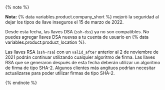 {% note %}

**Nota:** {% data variables.product.company_short %} mejorò la seguridad al dejar los tipos de llave inseguros el 15 de marzo de 2022.

Desde esta fecha, las llaves DSA (`ssh-dss`) ya no son compatibles. No puedes agregar llaves DSA nuevas a tu cuenta de usuario en {% data variables.product.product_location %}.

Las llaves RSA (`ssh-rsa`) con un `valid_after` anterior al 2 de noviembre de 2021 podrán continuar utilizando cualquier algoritmo de firma. Las llaves RSA que se generaron después de esta fecha deberán utilizar un algoritmo de firma de tipo SHA-2. Algunos clientes más angituos podrían necesitar actualizarse para poder utilizar firmas de tipo SHA-2.

{% endnote %}
